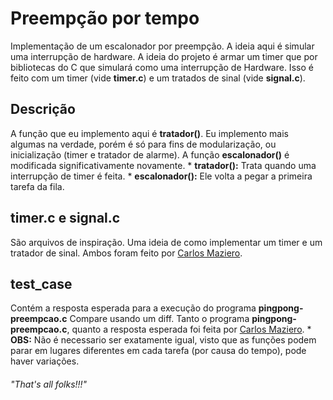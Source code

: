 # Preempção por tempo
Implementação de um escalonador por preempção.
A ideia aqui é simular uma interrupção de hardware. A ideia do projeto é armar um timer que
por bibliotecas do C que simulará como uma interrupção de Hardware. 
Isso é feito com um timer (vide **timer.c**) e um tratados de sinal (vide **signal.c**).
## Descrição
A função que eu implemento aqui é **tratador()**. Eu implemento mais algumas na verdade,
porém é só para fins de modularização, ou inicialização (timer e tratador de alarme). A 
função **escalonador()** é modificada significativamente novamente. 
    * **tratador():** Trata quando uma interrupção de timer é feita.
    * **escalonador():** Ele volta a pegar a primeira tarefa da fila.
## timer.c e signal.c
São arquivos de inspiração. Uma ideia de como implementar um timer e um tratador de sinal.
Ambos foram feito por [Carlos Maziero](http://wiki.inf.ufpr.br/maziero/doku.php?id=start).
## test_case
Contém a resposta esperada para a execução do programa **pingpong-preempcao.c**
Compare usando um diff. Tanto o programa **pingpong-preempcao.c**, quanto a resposta
esperada foi feita por [Carlos Maziero](http://wiki.inf.ufpr.br/maziero/doku.php?id=start).
    * **OBS:** Não é necessario ser exatamente igual, visto que as funções podem parar em
    lugares diferentes em cada tarefa (por causa do tempo), pode haver variações.
###### "That's all folks!!!"